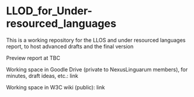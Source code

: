 # LLOD_for_Under-resourced_languages

This is a working repository for the LLOS and under resourced languages report, to host advanced drafts and the final version

Preview report at TBC

Working space in Goodle Drive (private to NexusLinguarum members), for minutes, draft ideas, etc.: link

Working space in W3C wiki (public): link
